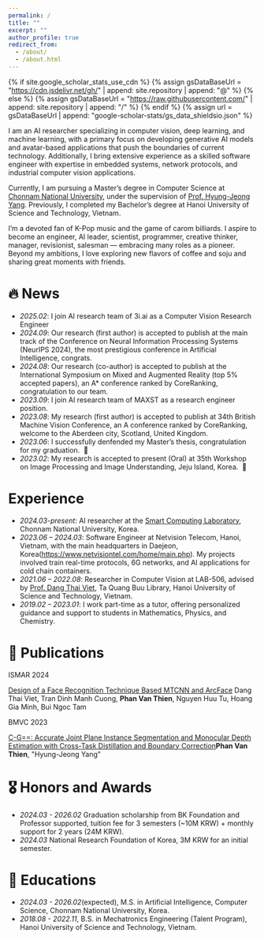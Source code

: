 ```yaml
---
permalink: /
title: ""
excerpt: ""
author_profile: true
redirect_from: 
  - /about/
  - /about.html
---
```


{% if site.google_scholar_stats_use_cdn %}
{% assign gsDataBaseUrl = "https://cdn.jsdelivr.net/gh/" | append: site.repository | append: "@" %}
{% else %}
{% assign gsDataBaseUrl = "https://raw.githubusercontent.com/" | append: site.repository | append: "/" %}
{% endif %}
{% assign url = gsDataBaseUrl | append: "google-scholar-stats/gs_data_shieldsio.json" %}

<span class='anchor' id='about-me'></span>

I am an AI researcher specializing in computer vision, deep learning, and machine learning, with a primary focus on developing generative AI models and avatar-based applications that push the boundaries of current technology. Additionally, I bring extensive experience as a skilled software engineer with expertise in embedded systems, network protocols, and industrial computer vision applications.

Currently, I am pursuing a Master’s degree in Computer Science at [Chonnam National University](https://global.jnu.ac.kr/jnumain_en.aspx), under the supervision of [Prof. Hyung-Jeong Yang](https://sclab.jnu.ac.kr/members). Previously, I completed my Bachelor’s degree at Hanoi University of Science and Technology, Vietnam.

I’m a devoted fan of K-Pop music and the game of carom billiards. I aspire to become an engineer, AI leader, scientist, programmer, creative thinker, manager, revisionist, salesman — embracing many roles as a pioneer. Beyond my ambitions, I love exploring new flavors of coffee and soju and sharing great moments with friends.



# 🔥 News
- *2025.02*: I join AI research team of 3i.ai as a Computer Vision Research Engineer
- *2024.09*: Our research (first author) is accepted to publish at the main track of the Conference on Neural Information Processing Systems (NeurIPS 2024), the most prestigious conference in Artificial Intelligence, congrats. &nbsp;
- *2024.08*: Our research (co-author) is accepted to publish at the International Symposium on Mixed and Augmented Reality (top 5% accepted papers), an A* conference ranked by CoreRanking, congratulation to our team. &nbsp;
- *2023.09*: I join AI research team of MAXST as a research engineer position.
- *2023.08*: My research (first author) is accepted to publish at 34th British Machine Vision Conference, an A conference ranked by CoreRanking, welcome to the Aberdeen city, Scotland, United Kingdom. &nbsp;
- *2023.06*: I successfully denfended my Master’s thesis, congratulation for my graduation. &nbsp;🎉 
- *2023.02*: My research is accepted to present (Oral) at 35th Workshop on Image Processing and Image Understanding, Jeju Island, Korea. &nbsp;🎉

# Experience
- *2024.03-present*: AI researcher at the [Smart Computing Laboratory](https://sclab.jnu.ac.kr/), Chonnam National University, Korea. 
- *2023.06 – 2024.03*: Software Engineer at Netvision Telecom, Hanoi, Vietnam, with the main headquarters in Daejeon, Korea(https://www.netvisiontel.com/home/main.php). My projects involved train real-time protocols, 6G networks, and AI applications for cold chain containers. 
- *2021.06 – 2022.08*: Researcher in Computer Vision at LAB-506, advised by [Prof. Dang Thai Viet](https://sme.hust.edu.vn/officer/ts-dang-thai-viet.html), Ta Quang Buu Library, Hanoi University of Science and Technology, Vietnam.
- *2019.02 – 2023.01*: I work part-time as a tutor, offering personalized guidance and support to students in Mathematics, Physics, and Chemistry.

# 📝 Publications 

<div class='paper-box'><div class='paper-box-image'><div><div class="badge">ISMAR 2024</div></div></div>
<div class='paper-box-text' markdown="1">

[Design of a Face Recognition Technique Based MTCNN and ArcFace](https://doi.org/10.1007/978-3-031-57460-3_8)
Dang Thai Viet, Tran Dinh Manh Cuong, **Phan Van Thien**, Nguyen Huu Tu, Hoang Gia Minh, Bui Ngoc Tam
</div>

<div class='paper-box'><div class='paper-box-image'><div><div class="badge">BMVC 2023</div></div></div>
<div class='paper-box-text' markdown="1">

[C-G==: Accurate Joint Plane Instance Segmentation and Monocular Depth Estimation with Cross-Task Distillation and Boundary Correction](https://proceedings.bmvc2023.org/326/)**Phan Van Thien**, "Hyung-Jeong Yang"
</div>
</div>

# 🎖 Honors and Awards
- *2024.03 - 2026.02* Graduation scholarship from BK Foundation and Professor supported, tuition fee for 3 semesters (~10M KRW) + monthly support for 2 years (24M KRW).
- *2024.03* National Research Foundation of Korea, 3M KRW for an initial semester.

# 📖 Educations
- *2024.03 - 2026.02*(expected), M.S. in Artificial Intelligence, Computer Science, Chonnam National University, Korea. 
- *2018.08 - 2022.11*, B.S. in Mechatronics Engineering (Talent Program), Hanoi University of Science and Technology, Vietnam. 

